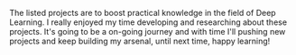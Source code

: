 The listed projects are to boost practical knowledge in the field of Deep Learning. I really enjoyed my time developing and researching about these projects. It's going to be a on-going journey and with time I'll 
pushing new projects and keep building my arsenal, until next time, happy learning!
